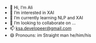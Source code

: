 - 👋 Hi, I’m Ali
- 👀 I’m interested in XAI
- 🌱 I’m currently learning NLP and XAI
- 💞️ I’m looking to collaborate on ...
- 📫 ksa.developeer@gmail.com
- 😄 Pronouns: im Straight man he/him/his

<!---
KSAXAI/KSAXAI is a ✨ special ✨ repository because its `README.md` (this file) appears on your GitHub profile.
You can click the Preview link to take a look at your changes.
--->
